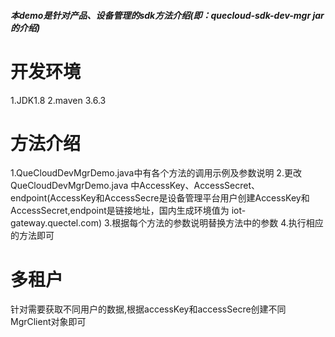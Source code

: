 ###### **本demo是针对产品、设备管理的sdk方法介绍(即：quecloud-sdk-dev-mgr jar的介绍)**
# 开发环境
1.JDK1.8
2.maven 3.6.3
# 方法介绍
1.QueCloudDevMgrDemo.java中有各个方法的调用示例及参数说明
2.更改QueCloudDevMgrDemo.java 中AccessKey、AccessSecret、endpoint(AccessKey和AccessSecre是设备管理平台用户创建AccessKey和AccessSecret,endpoint是链接地址，国内生成环境值为 iot-gateway.quectel.com)
3.根据每个方法的参数说明替换方法中的参数
4.执行相应的方法即可
# 多租户
针对需要获取不同用户的数据,根据accessKey和accessSecre创建不同MgrClient对象即可